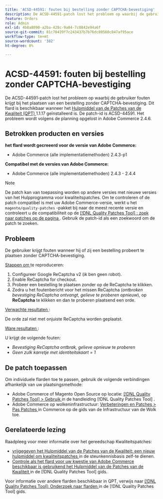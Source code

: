 ```yaml
---
title: 'ACSD-44591: fouten bij bestelling zonder CAPTCHA-bevestiging'
description: De ACSD-44591-patch lost het probleem op waarbij de gebruiker fouten krijgt bij het plaatsen van een bestelling zonder CAPTCHA-bevestiging.
feature: Orders
role: Admin
exl-id: 4b8a8090-a2ba-428c-9a04-7c0842e94a6f
source-git-commit: 81c78439f7c243437b7b76dc80560c847af95ace
workflow-type: tm+mt
source-wordcount: '382'
ht-degree: 0%

---
```


# ACSD-44591: fouten bij bestelling zonder CAPTCHA-bevestiging

De ACSD-44591-patch lost het probleem op waarbij de gebruiker fouten krijgt bij het plaatsen van een bestelling zonder CAPTCHA-bevestiging.
Dit flard is beschikbaar wanneer het [ Hulpmiddel van de Patches van de Kwaliteit (QPT) ](https://experienceleague.adobe.com/nl/docs/commerce-knowledge-base/kb/announcements/commerce-announcements/magento-quality-patches-released-new-tool-to-self-serve-quality-patches) 1.1.17 geïnstalleerd is. De patch-id is ACSD-44591. Het probleem wordt volgens de planning opgelost in Adobe Commerce 2.4.6.

## Betrokken producten en versies

**het flard wordt gecreeerd voor de versie van Adobe Commerce:**

* Adobe Commerce (alle implementatiemethoden) 2.4.3-p1

**Compatibel met de versies van Adobe Commerce:**

* Adobe Commerce (alle implementatiemethoden) 2.4.3 - 2.4.4

>[!NOTE]
>
>De patch kan van toepassing worden op andere versies met nieuwe versies van het Hulpprogramma voor kwaliteitspatches. Om te controleren of de patch compatibel is met uw Adobe Commerce-versie, werkt u het `magento/quality-patches` -pakket bij naar de meest recente versie en controleert u de compatibiliteit op de [[!DNL Quality Patches Tool] : zoek naar patches op de pagina ](https://experienceleague.adobe.com/nl/docs/commerce-knowledge-base/kb/announcements/commerce-announcements/magento-quality-patches-released-new-tool-to-self-serve-quality-patches) . Gebruik de patch-id als een zoekwoord om de patch te zoeken.

## Probleem

De gebruiker krijgt fouten wanneer hij of zij een bestelling probeert te plaatsen zonder CAPTCHA-bevestiging.

<u> Stappen om </u> te reproduceren:

1. Configureer Google ReCaptcha v2 (ik ben geen robot).
1. Enable ReCaptcha for checkout.
1. Probeer een bestelling te plaatsen zonder op de ReCaptcha te klikken.
1. Zodra u het foutenbericht voor het missen ReCaptcha (*ontbroken bevestiging ReCaptcha ontvangt, gelieve te proberen opnieuw*), op **ReCaptcha** te klikken en dan te proberen plaatsend een orde.

<u> Verwachte resultaten </u>:

De orde zal niet met onjuiste ReCaptcha worden geplaatst.

<u> Ware resultaten </u>:

U krijgt de volgende fouten:

* *Bevestiging ReCaptcha ontbrak, gelieve opnieuw te proberen*
* *Geen zulk karretje met identiteitskaart = 1*

## De patch toepassen

Om individuele flarden toe te passen, gebruik de volgende verbindingen afhankelijk van uw plaatsingsmethode:

* Adobe Commerce of Magento Open Source op locatie: [[!DNL Quality Patches Tool]  > Gebruik ](/help/tools/quality-patches-tool/usage.md) in de handleiding [!DNL Quality Patches Tool] .
* Adobe Commerce op wolkeninfrastructuur: [ Verbeteringen en Patches > Pas Patches ](https://experienceleague.adobe.com/docs/commerce-cloud-service/user-guide/develop/upgrade/apply-patches.html?lang=nl-NL) in Commerce op de gids van de Infrastructuur van de Wolk toe.

## Gerelateerde lezing

Raadpleeg voor meer informatie over het gereedschap Kwaliteitspatches:

* [ vrijgegeven het Hulpmiddel van de Patches van de Kwaliteit: een nieuw hulpmiddel om kwaliteitspatches ](https://experienceleague.adobe.com/nl/docs/commerce-knowledge-base/kb/announcements/commerce-announcements/magento-quality-patches-released-new-tool-to-self-serve-quality-patches) in de steunkennisbasis zelf-te dienen.
* [ Controle als het flard voor uw kwestie van Adobe Commerce beschikbaar is gebruikend het Hulpmiddel van de Patches van de Kwaliteit ](/help/tools/quality-patches-tool/patches-available-in-qpt/check-patch-for-magento-issue-with-magento-quality-patches.md) in de [!DNL Quality Patches Tool] gids.

Voor informatie over andere flarden beschikbaar in QPT, verwijs naar [[!DNL Quality Patches Tool]: Onderzoek naar flarden ](https://experienceleague.adobe.com/tools/commerce-quality-patches/index.html?lang=nl-NL) in de [!DNL Quality Patches Tool] gids.
